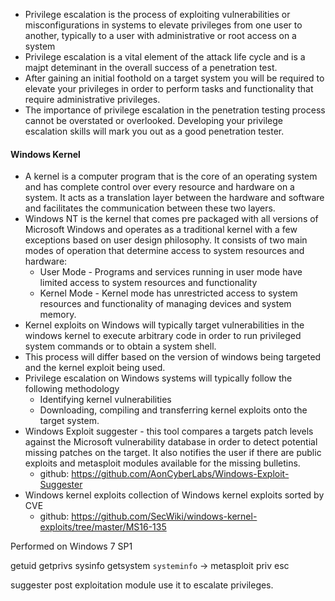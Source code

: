 - Privilege escalation is the process of exploiting vulnerabilities or misconfigurations in systems to elevate privileges from one user to another, typically to a user with administrative or root access on a system
- Privilege escalation is a vital element of the attack life cycle and is a majpt deteminant in the overall success of a penetration test.
- After gaining an initial foothold on a target system you will be required to elevate your privileges in order to perform tasks and functionality that require administrative privileges.
- The importance of privilege escalation in the penetration testing process cannot be overstated or overlooked. Developing your privilege escalation skills will mark you out as a good penetration tester.


#### Windows Kernel

- A kernel is a computer program that is the core of an operating system and has complete control over every resource and hardware on a system. It acts as a translation layer between the hardware and software and facilitates the communication between these two layers.
- Windows NT is the kernel that comes pre packaged with all versions of Microsoft Windows and operates as a traditional kernel with a few exceptions based on user design philosophy. It consists of two main modes of operation that determine access to system resources and hardware:
	- User Mode - Programs and services running in user mode have limited access to system resources and functionality
	- Kernel Mode - Kernel mode has unrestricted access to system resources and functionality of managing devices and system memory.
- Kernel exploits on Windows will typically target vulnerabilities in the windows kernel to execute arbitrary code in order to run privileged system commands or to obtain a system shell.
- This process will differ based on the version of windows being targeted and the kernel exploit being used.
- Privilege escalation on Windows systems will typically follow the following methodology
	- Identifying kernel vulnerabilities
	- Downloading, compiling and transferring kernel exploits onto the target system.
- Windows Exploit suggester - this tool compares a targets patch levels against the Microsoft vulnerability database in order to detect potential missing patches on the target. It also notifies the user if there are public exploits and metasploit modules available for the missing bulletins.
	- github: https://github.com/AonCyberLabs/Windows-Exploit-Suggester
- Windows kernel exploits collection of Windows kernel exploits sorted by CVE
	- github: https://github.com/SecWiki/windows-kernel-exploits/tree/master/MS16-135

Performed on Windows 7 SP1

getuid
getprivs
sysinfo
getsystem
`systeminfo` -> metasploit priv esc


suggester post exploitation module use it to escalate privileges.